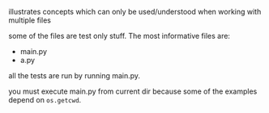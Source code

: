 illustrates concepts which can only be used/understood when working with multiple files

some of the files are test only stuff. The most informative files are:

- main.py
- a.py

all the tests are run by running main.py.

you must execute main.py from current dir because some of the examples depend on ``os.getcwd``.
